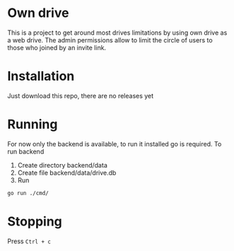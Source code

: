 # Own drive
This is a project to get around most drives limitations by using own drive as a web drive. The admin permissions allow to limit the circle of users to those who joined by an invite link.

# Installation
Just download this repo, there are no releases yet

# Running
For now only the backend is available, to run it installed go is required. 
To run backend 
1. Create directory backend/data
2. Create file backend/data/drive.db
3. Run 
```bash
go run ./cmd/
```

# Stopping
Press `Ctrl + c`
